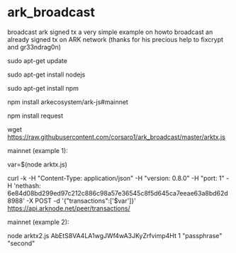# ark_broadcast
broadcast ark signed tx
a very simple example on howto broadcast an already signed tx on ARK network (thanks for his precious help to fixcrypt and gr33ndrag0n)

sudo apt-get update

sudo apt-get install nodejs

sudo apt-get install npm

npm install arkecosystem/ark-js#mainnet

npm install request

wget https://raw.githubusercontent.com/corsaro1/ark_broadcast/master/arktx.js

mainnet (example 1):

var=$(node arktx.js)

curl -k -H "Content-Type: application/json" -H "version: 0.8.0" -H "port: 1" -H 'nethash: 6e84d08bd299ed97c212c886c98a57e36545c8f5d645ca7eeae63a8bd62d8988' -X POST -d '{"transactions":['$var']}' https://api.arknode.net/peer/transactions/


mainnet (example 2):

node arktx2.js AbEtS8VA4LA1wgJWf4wA3JKyZrfvimp4Ht 1 "passphrase" "second"
